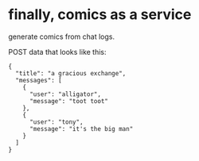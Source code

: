 # finally, comics as a service
generate comics from chat logs.

POST data that looks like this:

    {
      "title": "a gracious exchange",
      "messages": [
        {
          "user": "alligator",
          "message": "toot toot"
        },
        {
          "user": "tony",
          "message": "it's the big man"
        }
      ]
    }

